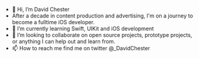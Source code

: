 - 👋 Hi, I’m David Chester
- After a decade in content production and advertising, I'm on a journey to become a fulltime iOS developer.
- 🌱 I’m currently learning Swift, UIKit and iOS development
- 💞️ I’m looking to collaborate on open source projects, prototype projects, or anything I can help out and learn from.
- 📫 How to reach me find me on twitter @_DavidChester

<!---
djc425/djc425 is a ✨ special ✨ repository because its `README.md` (this file) appears on your GitHub profile.
You can click the Preview link to take a look at your changes.
--->
